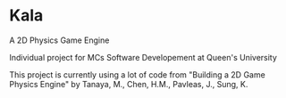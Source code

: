 # Kala

A 2D Physics Game Engine

Individual project for MCs Software Developement at Queen's University

This project is currently using a lot of code from "Building a 2D Game Physics Engine" by Tanaya, M., Chen, H.M., Pavleas, J., Sung, K.
